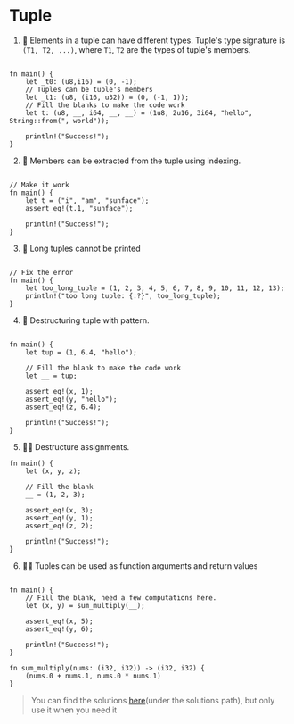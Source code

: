 # Tuple

1. 🌟 Elements in a tuple can have different types. Tuple's type signature is `(T1, T2, ...)`, where `T1`, `T2` are the types of tuple's members.

```rust,editable

fn main() {
    let _t0: (u8,i16) = (0, -1);
    // Tuples can be tuple's members
    let _t1: (u8, (i16, u32)) = (0, (-1, 1));
    // Fill the blanks to make the code work
    let t: (u8, __, i64, __, __) = (1u8, 2u16, 3i64, "hello", String::from(", world"));

    println!("Success!");
}
```

2. 🌟 Members can be extracted from the tuple using indexing.

```rust,editable

// Make it work
fn main() {
    let t = ("i", "am", "sunface");
    assert_eq!(t.1, "sunface");

    println!("Success!");
}
```

3. 🌟 Long tuples cannot be printed

```rust,editable

// Fix the error
fn main() {
    let too_long_tuple = (1, 2, 3, 4, 5, 6, 7, 8, 9, 10, 11, 12, 13);
    println!("too long tuple: {:?}", too_long_tuple);
}
```

4. 🌟 Destructuring tuple with pattern.

```rust,editable

fn main() {
    let tup = (1, 6.4, "hello");

    // Fill the blank to make the code work
    let __ = tup;

    assert_eq!(x, 1);
    assert_eq!(y, "hello");
    assert_eq!(z, 6.4);

    println!("Success!");
}
```

5. 🌟🌟 Destructure assignments.

```rust,editable
fn main() {
    let (x, y, z);

    // Fill the blank
    __ = (1, 2, 3);

    assert_eq!(x, 3);
    assert_eq!(y, 1);
    assert_eq!(z, 2);

    println!("Success!");
}
```

6. 🌟🌟 Tuples can be used as function arguments and return values

```rust,editable

fn main() {
    // Fill the blank, need a few computations here.
    let (x, y) = sum_multiply(__);

    assert_eq!(x, 5);
    assert_eq!(y, 6);

    println!("Success!");
}

fn sum_multiply(nums: (i32, i32)) -> (i32, i32) {
    (nums.0 + nums.1, nums.0 * nums.1)
}
```

> You can find the solutions [here](https://github.com/sunface/rust-by-practice)(under the solutions path), but only use it when you need it
